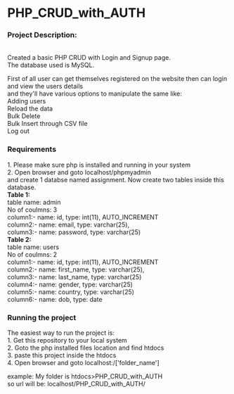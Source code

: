 # PHP_CRUD_with_AUTH


<h3>Project Description:</h3></br>
Created a basic PHP CRUD with Login and Signup page.</br>
The database used is MySQL.</br>

First of all user can get themselves registered on the website then can login and view the users details</br>
and they'll have various options to manipulate the same like:</br> 
Adding users</br>
Reload the data</br>
Bulk Delete</br>
Bulk Insert through CSV file</br>
Log out </br>

<h3>Requirements</h3>
1. Please make sure php is installed and running in your system</br>
2. Open browser and goto localhost/phpmyadmin</br>
   and create 1 databse named assignment. Now create two tables inside this database.</br>
   <b>Table 1:</b></br>
   table name: admin</br>
   No of coulmns: 3</br>
   column1:- name: id,    type: int(11), AUTO_INCREMENT</br>
   column2:- name: email, type: varchar(25),</br>
   column3:- name: password, type: varchar(25)</br>
   <b>Table 2:</b></br>
   table name: users</br>
   No of coulmns: 2</br>
   column1:- name: id, type: int(11), AUTO_INCREMENT</br>
   column2:- name: first_name, type: varchar(25),</br>
   column3:- name: last_name, type: varchar(25)</br>
   column4:- name: gender, type: varchar(25)</br>
   column5:- name: country, type: varchar(25)</br>
   column6:- name: dob, type: date</br>

<h3>Running the project </h3>
The easiest way to run the project is:</br>
1. Get this repository to your local system</br>
2. Goto the php installed files location and find htdocs</br>
3. paste this project inside the htdocs </br>
4. Open browser and goto localhost:/['folder_name']</br>

example: My folder is htdocs>PHP_CRUD_with_AUTH</br>
         so url will be:  localhost/PHP_CRUD_with_AUTH/</br>
        

